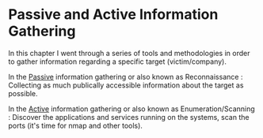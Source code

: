 # Passive and Active Information Gathering

In this chapter I went through a series of tools and methodologies in order to gather information regarding a specific target (victim/company).

In the [Passive]() information gathering or also known as Reconnaissance : Collecting as much publically accessible information about the target as possible.

In the [Active]() information gathering or also known as Enumeration/Scanning : Discover the applications and services running on the systems, scan the ports (it's time for nmap and other tools).